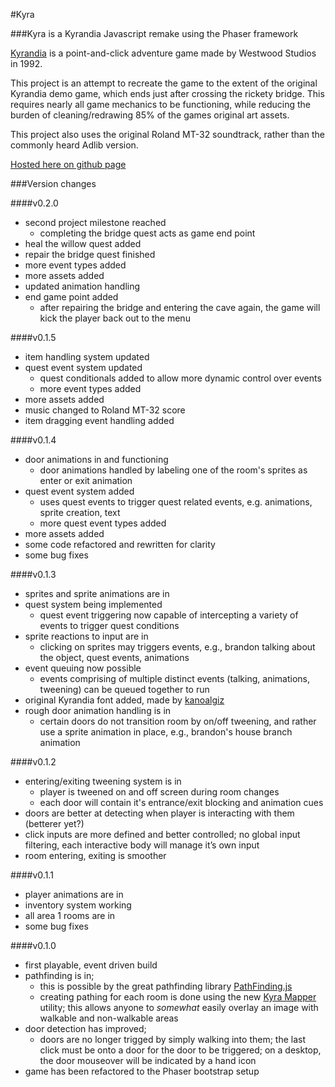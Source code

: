 #Kyra

###Kyra is a Kyrandia Javascript remake using the Phaser framework

[Kyrandia](http://en.wikipedia.org/wiki/The_Legend_of_Kyrandia) is a point-and-click adventure game made by Westwood Studios in 1992.

This project is an attempt to recreate the game to the extent of the original Kyrandia demo game, which ends just after crossing the rickety bridge. This requires nearly all game mechanics to be functioning, while reducing the burden of cleaning/redrawing 85% of the games original art assets.

This project also uses the original Roland MT-32 soundtrack, rather than the commonly heard Adlib version.

[Hosted here on github page](http://jonoco.github.io/Kyra/)

###Version changes

####v0.2.0
- second project milestone reached
	- completing the bridge quest acts as game end point
-	heal the willow quest added
- repair the bridge quest finished
- more event types added
- more assets added
- updated animation handling
- end game point added
	- after repairing the bridge and entering the cave again, the game will kick the player back out to the menu

####v0.1.5
- item handling system updated
- quest event system updated
	- quest conditionals added to allow more dynamic control over events
	- more event types added
- more assets added
- music changed to Roland MT-32 score
- item dragging event handling added

####v0.1.4
-	door animations in and functioning
	- door animations handled by labeling one of the room's sprites as enter or exit animation
- quest event system added
	- uses quest events to trigger quest related events, e.g. animations, sprite creation, text
	- more quest event types added
- more assets added
- some code refactored and rewritten for clarity
- some bug fixes

####v0.1.3
- sprites and sprite animations are in
- quest system being implemented
	- quest event triggering now capable of intercepting a variety of events to trigger quest conditions
- sprite reactions to input are in
	- clicking on sprites may triggers events, e.g., brandon talking about the object, quest events, animations
- event queuing now possible
	- events comprising of multiple distinct events (talking, animations, tweening) can be queued together to run
- original Kyrandia font added, made by [kanoalgiz](http://fontstruct.com/fontstructors/1099009/kanoalgiz)
- rough door animation handling is in
	- certain doors do not transition room by on/off tweening, and rather use a sprite animation in place, e.g., brandon's house branch animation

####v0.1.2
- entering/exiting tweening system is in 
	- player is tweened on and off screen during room changes
	- each door will contain it's entrance/exit blocking and animation cues
- doors are better at detecting when player is interacting with them (betterer yet?)
- click inputs are more defined and better controlled; no global input filtering, each interactive body will manage it’s own input
-	room entering, exiting is smoother

####v0.1.1
- player animations are in
- inventory system working
- all area 1 rooms are in
- some bug fixes

####v0.1.0
-	first playable, event driven build
- pathfinding is in; 
	- this is possible by the great pathfinding library [PathFinding.js](https://github.com/qiao/PathFinding.js)
	- creating pathing for each room is done using the new [Kyra Mapper](https://github.com/jonoco/Kyra-Mapper) utility; this allows anyone to *somewhat* easily overlay an image with walkable and non-walkable areas
- door detection has improved; 
	- doors are no longer trigged by simply walking into them; the last click must be onto a door for the door to be triggered; on a desktop, the door mouseover will be indicated by a hand icon
- game has been refactored to the Phaser bootstrap setup